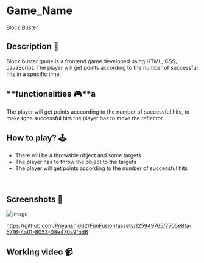 # **Game_Name** 

Block Buster

## **Description 📃**

Block buster game is a frontend game developed using HTML, CSS, JavaScript.
The player will get points according to the number of successful hits in a specific time.
## **functionalities 🎮**a
The player will get points acccording to the number of successful hits, to make tghe successful hits the player has to move the reflector.

## **How to play? 🕹️**
- There will be a throwable object and some targets
- The player has to throw the object to the targets
- The player will get points according to the number of successful hits

<br>

## **Screenshots 📸**
![image](https://github.com/Priyanshi662/FunFusion/assets/125949765/cf186d11-ca9c-4583-b65b-01b695869a66)


https://github.com/Priyanshi662/FunFusion/assets/125949765/7705e8fa-5716-4a01-8053-08e470a9fbd6




## **Working video 📹**









